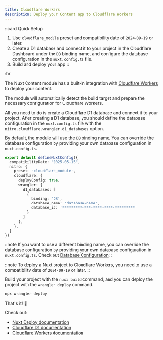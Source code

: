 ```yaml
---
title: Cloudflare Workers
description: Deploy your Content app to Cloudflare Workers
---
```


::card
Quick Setup

1. Use `cloudflare_module` preset and compatibility date of `2024-09-19` or later.
2. Create a D1 database and connect it to your project in the Cloudflare Dashboard under the `DB` binding name, and configure the database configuration in the `nuxt.config.ts` file.
3. Build and deploy your app
::

:hr

The Nuxt Content module has a built-in integration with [Cloudflare Workers](https://workers.cloudflare.com) to deploy your content.

The module will automatically detect the build target and prepare the necessary configuration for Cloudflare Workers.

All you need to do is create a Cloudflare D1 database and connect it to your project. After creating a D1 database, you should
define the database configuration in the `nuxt.config.ts` file with the `nitro.cloudflare.wrangler.d1_databases` option.

By default, the module will use the `DB` binding name. You can override the database configuration by providing your own database configuration in `nuxt.config.ts`.

```ts [nuxt.config.ts]
export default defineNuxtConfig({
  compatibilityDate: "2025-05-15",
  nitro: {
    preset: 'cloudflare_module',
    cloudflare: {
      deployConfig: true,
      wrangler: {
        d1_databases: [
          {
            binding: 'DB',
            database_name: 'database-name',
            database_id: '*********-***-****-****-*********'
          }
        ]
      },
    },
  }
})
```

::note
If you want to use a different binding name, you can override the database configuration by providing your own database configuration in `nuxt.config.ts`. Check out [Database Configuration](/docs/getting-started/configuration#d1)
::

::note
To deploy a Nuxt project to Cloudflare Workers, you need to use a compatibility date of `2024-09-19` or later. 
::

Build your project with the `nuxi build` command, and you can deploy the project with the `wrangler deploy` command.

```bash
npx wrangler deploy
```

That's it! :tada:

Check out:

- [Nuxt Deploy documentation](https://nuxt.com/deploy/cloudflare)
- [Cloudflare D1 documentation](https://developers.cloudflare.com/d1/)
- [Cloudflare Workers documentation](https://developers.cloudflare.com/workers/)
